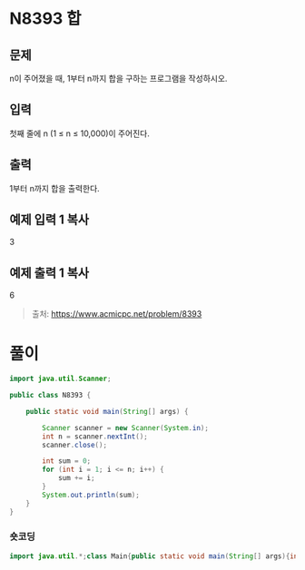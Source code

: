 # N8393 합
## 문제
n이 주어졌을 때, 1부터 n까지 합을 구하는 프로그램을 작성하시오.
## 입력
첫째 줄에 n (1 ≤ n ≤ 10,000)이 주어진다.
## 출력
1부터 n까지 합을 출력한다.
## 예제 입력 1 복사
3
## 예제 출력 1 복사
6

> 출처: <https://www.acmicpc.net/problem/8393> 


# 풀이
```java
import java.util.Scanner;

public class N8393 {

	public static void main(String[] args) {

		Scanner scanner = new Scanner(System.in);
		int n = scanner.nextInt();
		scanner.close();

		int sum = 0;
		for (int i = 1; i <= n; i++) {
			sum += i;
		}
		System.out.println(sum);
	}
}
```
### 숏코딩
```java
import java.util.*;class Main{public static void main(String[] args){int n = new Scanner(System.in).nextInt();System.out.println(n*(n+1)/2);}}
```